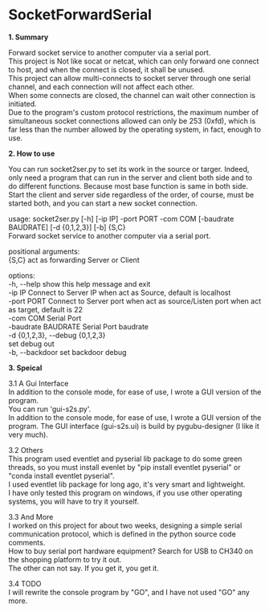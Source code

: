 # SocketForwardSerial
**1. Summary**
  
Forward socket service to another computer via a serial port.  
This project is Not like socat or netcat, which can only forward one connect to host, and when the connect is closed, it shall be unused.  
This project can allow multi-connects to socket server through one serial channel, and each connection will not affect each other.  
When some connects are closed, the channel can wait other connection is initiated.  
Due to the program's custom protocol restrictions, the maximum number of simultaneous socket connections allowed can only be 253 (0xfd), which is far less than the number allowed by the operating system, in fact, enough to use.  


**2. How to use**

You can run socket2ser.py to set its work in the source or targer. Indeed, only need a program that can run in the server and client both side and to do different functions. Because most base function is same in both side.  
Start the client and server side regardless of the order, of course, must be started both, and you can start a new socket connection.  
  
usage: socket2ser.py [-h] [-ip IP] -port PORT -com COM [-baudrate BAUDRATE] [-d {0,1,2,3}] [-b] {S,C}  
Forward socket service to another computer via a serial port.  
  
positional arguments:  
  {S,C}                 act as forwarding Server or Client  
  
options:  
  -h, --help            show this help message and exit  
  -ip IP                Connect to Server IP when act as Source, default is localhost  
  -port PORT            Connect to Server port when act as source/Listen port when act as target, default is 22  
  -com COM              Serial Port  
  -baudrate BAUDRATE    Serial Port baudrate  
  -d {0,1,2,3}, --debug {0,1,2,3}  
                          set debug out  
  -b, --backdoor        set backdoor debug  
    
  **3. Speical**
    
  3.1 A Gui Interface  
  In addition to the console mode, for ease of use, I wrote a GUI version of the program.  
  You can run 'gui-s2s.py'.  
  In addition to the console mode, for ease of use, I wrote a GUI version of the program.
  The GUI interface (gui-s2s.ui) is build by pygubu-designer (I like it very much).
 
  3.2 Others  
  This program used eventlet and pyserial lib package to do some green threads, so you must install evenlet by "pip install eventlet pyserial" or "conda install eventlet pyserial".  
  I used eventlet lib package for long ago, it's very smart and lightweight.  
  I have only tested this program on windows, if you use other operating systems, you will have to try it yourself.  

  3.3 And More  
  I worked on this project for about two weeks, designing a simple serial communication protocol, which is defined in the python source code comments.  
  How to buy serial port hardware equipment? Search for USB to CH340 on the shopping platform to try it out.  
  The other can not say. If you get it, you get it.  


  3.4 TODO  
  I will rewrite the console program by "GO", and I have not used "GO" any more.
